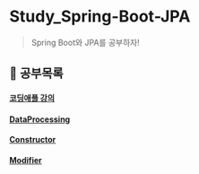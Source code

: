 # Study_Spring-Boot-JPA

> Spring Boot와 JPA를 공부하자!

## 📝 공부목록

#### [코딩애플 강의](https://codingapple.com/)
#### [DataProcessing](https://github.com/Jaesang98/Study_SpringBoot-JPA/blob/main/spring-base/src/main/java/com/example/spring_base/DataProcessing.java)
#### [Constructor](https://github.com/Jaesang98/Study_SpringBoot-JPA/tree/main/spring-base/src/main/java/com/example/spring_base/Constructor)
#### [Modifier](https://github.com/Jaesang98/Study_SpringBoot-JPA/tree/main/spring-base/src/main/java/com/example/spring_base/Modifier)
